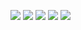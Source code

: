 ![](http://image109.360doc.com/DownloadImg/2018/11/3017/148457580_1_20181130051733305)
![](http://image109.360doc.com/DownloadImg/2018/11/3017/148457580_2_20181130051733695)
![](http://image109.360doc.com/DownloadImg/2018/11/3017/148457580_3_20181130051734148)
![](http://image109.360doc.com/DownloadImg/2018/11/3017/148457580_4_20181130051734570)
![](http://image109.360doc.com/DownloadImg/2018/11/3017/148457580_5_201811300517358)